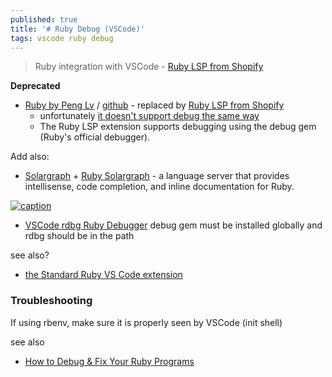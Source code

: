 ```yaml
---
published: true
title: '# Ruby Debug (VSCode)'
tags: vscode ruby debug
---
```

> Ruby integration with VSCode - [Ruby LSP from Shopify](https://code.visualstudio.com/docs/languages/ruby)



**Deprecated** 
- [Ruby by Peng Lv](https://betterprogramming.pub/code-like-a-pro-tooling-to-supercharge-vs-code-for-ruby-bf2ae61df5e3?gi=9dbd1898926e) / [github](https://github.com/rubyide/vscode-ruby?tab=readme-ov-file#deprecated) - replaced by [Ruby LSP from Shopify](https://code.visualstudio.com/docs/languages/ruby)
	- unfortunately [it doesn't support debug the same way](https://forums.sketchup.com/t/vscode-ruby-extension-no-longer-mantained/250058)
    - The Ruby LSP extension supports debugging using the debug gem (Ruby's official debugger). 

Add also:
- [Solargraph](https://solargraph.org/) + [Ruby Solargraph](https://marketplace.visualstudio.com/items?itemName=castwide.solargraph) - a language server that provides intellisense, code completion, and inline documentation for Ruby.

[![caption](https://solargraph.org/assets/vscode-solargraph-0.34.1-a63b2ca0626c295d31413d74577b6e56cbdec00f3bbd444d1fb3bea7d5d8885a.gif)](https://solargraph.org/)

- [VSCode rdbg Ruby Debugger](https://marketplace.visualstudio.com/items?itemName=KoichiSasada.vscode-rdbg) 
debug gem must be installed globally and rdbg should be in the path

see also?
- [the Standard Ruby VS Code extension](https://blog.testdouble.com/posts/2023-02-16-its-official-the-standard-ruby-vscode-extension/)

### Troubleshooting
If using rbenv, make sure it is properly seen by VSCode (init shell)

see also
- [How to Debug & Fix Your Ruby Programs](https://www.rubyguides.com/2015/07/ruby-debugging/)
